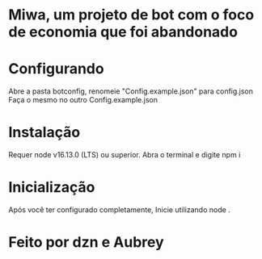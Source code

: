 # Miwa, um projeto de bot com o foco de economia que foi abandonado

# Configurando
Abre a pasta botconfig, renomeie "Config.example.json" para config.json
Faça o mesmo no outro Config.example.json

# Instalação
Requer node v16.13.0 (LTS) ou superior.
Abra o terminal e digite npm i

# Inicialização
Após você ter configurado completamente, Inicie utilizando
node .


# Feito por dzn e Aubrey
